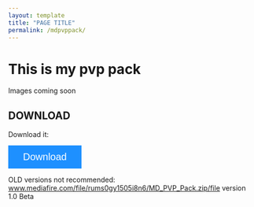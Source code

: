 ```yaml
---
layout: template
title: "PAGE TITLE"
permalink: /mdpvppack/
---
```


# This is my pvp pack
Images coming soon 


<!DOCTYPE html>
<html>
<head>
<meta name="viewport" content="width=device-width, initial-scale=1">
<!-- Add icon library -->
<link rel="stylesheet" href="https://srv-store2.gofile.io/download/WpvH50/9df8bac25be25595560fbeb0684217aa/%C2%A74%20MDGAMING%20pvp%20pack.zip">
<style>
.btn {
  background-color: DodgerBlue;
  border: none;
  color: white;
  padding: 12px 30px;
  cursor: pointer;
  font-size: 20px;
}

/* Darker background on mouse-over */
.btn:hover {
  background-color: RoyalBlue;
}
</style>
</head>
<body>

<h2>DOWNLOAD</h2>

<p>Download it:</p>
<button class="btn"><i class="fa fa-download"></i> Download</button>

OLD versions not recommended: www.mediafire.com/file/rums0gy1505i8n6/MD_PVP_Pack.zip/file version 1.0 Beta

